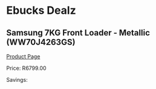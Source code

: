
# Ebucks Dealz
## Samsung 7KG Front Loader - Metallic (WW70J4263GS)
[Product Page](https://www.ebucks.com/web/shop/productSelected.do?prodId=955292248&catId=704981826)

Price: R6799.00

Savings: 


	